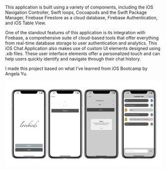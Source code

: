 This application is built using a variety of components, including the iOS Navigation Controller, Swift loops, Cocoapods and the Swift Package Manager, Firebase Firestore as a cloud database, Firebase Authentication, and iOS Table View.

One of the standout features of this application is its integration with Firebase, a comprehensive suite of cloud-based tools that offer everything from real-time database storage to user authentication and analytics. This iOS Chat Application also makes use of custom UI elements designed using .xib files. These user interface elements offer a personalized touch and can help users quickly identify and navigate through their chat history.

I made this project based on what I’ve learned from iOS Bootcamp by Angela Yu.

![alt text](https://github.com/ameliacitradewi/LovebirdsChatApp/blob/main/Documentation/Lovebirds%20Chat%20App.png)
